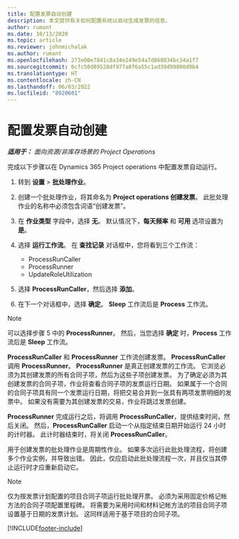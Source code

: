 ```yaml
---
title: 配置发票自动创建
description: 本文提供有关如何配置系统以自动生成发票的信息。
author: rumant
ms.date: 10/13/2020
ms.topic: article
ms.reviewer: johnmichalak
ms.author: rumant
ms.openlocfilehash: 273e00e7841c8a34e249e54a7d868034bc34a1f7
ms.sourcegitcommit: 6cfc50d89528df977a8f6a55c1ad39d99800d9b4
ms.translationtype: HT
ms.contentlocale: zh-CN
ms.lasthandoff: 06/03/2022
ms.locfileid: "8920601"
---
```

# <a name="configure-automatic-invoice-creation"></a>配置发票自动创建

_**适用于：** 面向资源/非库存场景的 Project Operations_


完成以下步骤以在 Dynamics 365 Project operations 中配置发票自动运行。

1. 转到 **设置** > **批处理作业**。
2. 创建一个批处理作业，将其命名为 **Project operations 创建发票**。 此批处理作业的名称中必须包含词语“创建发票”。
3. 在 **作业类型** 字段中，选择 **无**。 默认情况下，**每天频率** 和 **可用** 选项设置为 **是**。
4. 选择 **运行工作流**。 在 **查找记录** 对话框中，您将看到三个工作流：

    - ProcessRunCaller
    - ProcessRunner
    - UpdateRoleUtilization

5. 选择 **ProcessRunCaller**，然后选择 **添加**。
6. 在下一个对话框中，选择 **确定**。 **Sleep** 工作流后是 **Process** 工作流。

  > [!NOTE]
  > 可以选择步骤 5 中的 **ProcessRunner**。 然后，当您选择 **确定** 时，**Process** 工作流后是 **Sleep** 工作流。

**ProcessRunCaller** 和 **ProcessRunner** 工作流创建发票。 **ProcessRunCaller** 调用 **ProcessRunner**。 **ProcessRunner** 是真正创建发票的工作流。 它浏览必须为其创建发票的所有合同子项，然后为这些子项创建发票。 为了确定必须为其创建发票的合同子项，作业将查看合同子项的发票运行日期。 如果属于一个合同的合同子项具有同一个发票运行日期，将把交易合并到一张具有两项发票明细的发票中。 如果没有需要为其创建发票的交易，作业将跳过发票创建。

**ProcessRunner** 完成运行之后，将调用 **ProcessRunCaller**，提供结束时间，然后关闭。 然后，**ProcessRunCaller** 启动一个从指定结束日期开始运行 24 小时的计时器。 此计时器结束时，将关闭 **ProcessRunCaller**。

用于创建发票的批处理作业是周期性作业。 如果多次运行此批处理流程，将创建多个作业实例，并导致出错。 因此，仅应启动此批处理流程一次，并且仅当其停止运行时才应重新启动它。

> [!NOTE]
> 仅为按发票计划配置的项目合同子项运行批处理开票。 必须为采用固定价格记帐方法的合同子项配置里程碑。 将需要为采用时间和材料记帐方法的项目合同子项设置基于日期的发票计划。 这同样适用于基于项目的合同子项。     


[!INCLUDE[footer-include](../includes/footer-banner.md)]